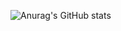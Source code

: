 ![Anurag's GitHub stats](https://readme-stats-cool.vercel.app/api?username=IanPZoega&show_icons=true&theme=radical)
